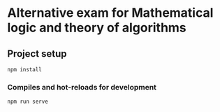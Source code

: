 # Alternative exam for Mathematical logic and theory of algorithms

## Project setup
```
npm install
```

### Compiles and hot-reloads for development
```
npm run serve
```
